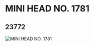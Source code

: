 # MINI HEAD NO. 1781
## 23772
![MINI HEAD NO. 1781](https://lc-www-live-s.legocdn.com/media/bricks/5/2/6124875.jpg)